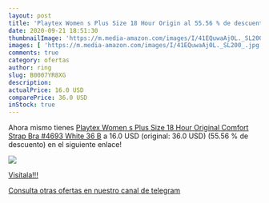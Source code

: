 ```yaml
---
layout: post
title: 'Playtex Women s Plus Size 18 Hour Origin al 55.56 % de descuento'
date: 2020-09-21 18:51:30
thumbnailImage: 'https://m.media-amazon.com/images/I/41EQuwaAj0L._SL200_.jpg'
images: [ 'https://m.media-amazon.com/images/I/41EQuwaAj0L._SL200_.jpg' ]
comments: true
category: ofertas
author: ring
slug: B0007YR8XG
description:
actualPrice: 16.0 USD
comparePrice: 36.0 USD
inStock: true
---
```


Ahora mismo tienes [Playtex Women s Plus Size 18 Hour Original Comfort Strap Bra #4693  White  36 B](https://www.amazon.com/dp/B0007YR8XG/?tag=redken08-20) a 16.0 USD (original: 36.0 USD) (55.56 %  de descuento) en el siguiente enlace!

[![](https://m.media-amazon.com/images/I/41EQuwaAj0L._SL200_.jpg)](https://www.amazon.com/dp/B0007YR8XG/?tag=redken08-20)

[Visítala!!!](https://www.amazon.com/dp/B0007YR8XG/?tag=redken08-20)

[Consulta otras ofertas en nuestro canal de telegram](https://t.me/s/ofertas25)
